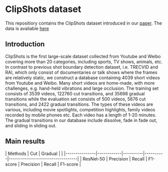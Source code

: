 # ClipShots dataset
This repositiory contains the ClipShots dataset introduced in our [paper](). The data is avaliable [here]()

## Introduction
ClipShots is the first large-scale dataset collected from Youtube and Weibo covering more than 20 categories, including sports, TV shows, animals, etc. In contrast to previous shot boundary detection dataset, i.e. TRECVID and RAI, which only consist of documentaries or talk shows where the frames are relatively static, we construct a database containing 4039 short videos from Youtube and Weibo. Many short videos are home-made, with more challenges, e.g. hand-held vibrations and large occlusion. The training set consists of 3539 videos, 122760 cut transitions, and 35698 gradual transitions while the evaluation set consists of 500 videos, 5876 cut transitions, and 2422 gradual transitions. The types of these videos are various, including movie spotlights, competition highlights, family videos recorded by mobile phones etc. Each video has a length of 1-20 minutes. The gradual transitions in our database include dissolve, fade in fade out, and sliding in sliding out.

## Main results
|    Methods    | Cut                   | Gradual  |                                  |
|---------------|------------|----------|----------|----------------------------------|
| ResNet-50     | Precision  | Recall   | F1-score | Precision | Recall    | F1-score |